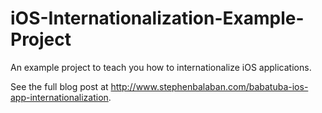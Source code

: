 iOS-Internationalization-Example-Project
========================================

An example project to teach you how to internationalize iOS applications.

See the full blog post at http://www.stephenbalaban.com/babatuba-ios-app-internationalization.
